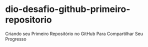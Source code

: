 # dio-desafio-github-primeiro-repositorio
 Criando seu Primeiro Repositório no GitHub Para Compartilhar Seu Progresso
